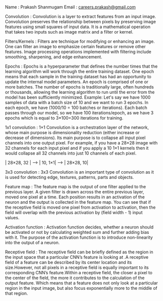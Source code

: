 Name : Prakash Shanmugam
Email : careers.prakash@gmail.com

Convolution : Convolution is a layer to extract features from an input image. Convolution preserves the relationship between pixels by preserving image features using small squares of input data. It is a mathematical operation that takes two inputs such as image matrix and a filter or kernel.

Filters/Kernels : Filters are technique for modifying or enhancing an image. One can filter an image to emphasize certain features or remove other features. Image processing operations implemented with filtering include smoothing, sharpening, and edge enhancement.

Epochs : Epochs is a hyperparameter that defines the number times that the learning algorithm will work through the entire training dataset. One epoch means that each sample in the training dataset has had an opportunity to update the internal model parameters. An epoch is comprised of one or more batches. The number of epochs is traditionally large, often hundreds or thousands, allowing the learning algorithm to run until the error from the model has been sufficiently minimized.
Example: Let's say we have 1000 samples of data with a batch size of 10 and we want to run 3 epochs. In each epoch, we have (1000/10 = 100 batches or iterations). Each batch passes through our model, so we have 100 iterations/epoch, as we have 3 epochs which is equal to 3*100=300 iterations for training.


1x1 convolution : 1×1 Convolution is a orchestration layer of the network, whose main purpose is dimensionality reduction (either increase or decrease of dimensions). Its main purpose is to collapse all input pixel channels into one output pixel. For example, if you have a 28×28 image with 32 channels for each input pixel and if you apply a 10 1×1 kernels then it would collapse all 32 channels into just 10 channels of each pixel.

| 28×28, 32 |  --> | 10, 1×1|  --> | 28×28, 10|


3x3 convolution : 3x3 Convolution is an important type of convolution as it is used for detecting edge, textures, patterns, parts and objects.


Feature map : The feature map is the output of one filter applied to the previous layer. A given filter is drawn across the entire previous layer, moved one pixel at a time. Each position results in an activation of the neuron and the output is collected in the feature map. You can see that if the receptive field is moved one pixel from activation to activation, then the field will overlap with the previous activation by (field width - 1) input values.

Activation function : Activation function decides, whether a neuron should be activated or not by calculating weighted sum and further adding bias with it. The purpose of the activation function is to introduce non-linearity into the output of a neuron.

Receptive field : The receptive field can be briefly defined as the region in the input space that a particular CNN’s feature is looking at .A receptive field of a feature can be described by its center location and its size.However, not all pixels in a receptive field is equally important to its corresponding CNN’s feature.Within a receptive field, the closer a pixel to the center of the field, the more it contributes to the calculation of the output feature. Which means that a feature does not only look at a particular region in the input image, but also focus exponentially more to the middle of that region.
